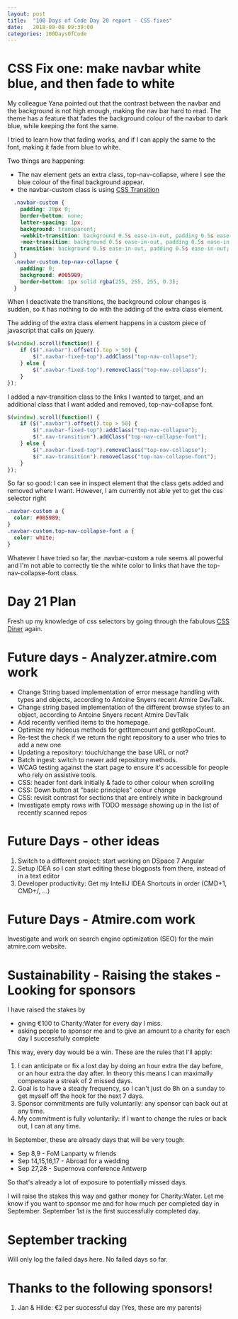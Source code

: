 ```yaml
---
layout: post
title:  "100 Days of Code Day 20 report - CSS fixes"
date:   2018-09-08 09:39:00
categories: 100DaysOfCode
---
```


# CSS Fix one: make navbar white blue, and then fade to white

My colleague Yana pointed out that the contrast between the navbar and the background is not high enough, making the nav bar hard to read. The theme has a feature that fades the background colour of the navbar to dark blue, while keeping the font the same. 

I tried to learn how that fading works, and if I can apply the same to the font, making it fade from blue to white. 

Two things are happening: 
* The nav element gets an extra class, top-nav-collapse, where I see the blue colour of the final background appear.
* the navbar-custom class is using [CSS Transition](https://www.w3schools.com/css/css3_transitions.asp)

```CSS
  .navbar-custom {
    padding: 20px 0;
    border-bottom: none;
    letter-spacing: 1px;
    background: transparent;
    -webkit-transition: background 0.5s ease-in-out, padding 0.5s ease-in-out;
    -moz-transition: background 0.5s ease-in-out, padding 0.5s ease-in-out;
    transition: background 0.5s ease-in-out, padding 0.5s ease-in-out;
  }
  .navbar-custom.top-nav-collapse {
    padding: 0;
    background: #005989;
    border-bottom: 1px solid rgba(255, 255, 255, 0.3);
  }
```

When I deactivate the transitions, the background colour changes is sudden, so it has nothing to do with the adding of the extra class element.

The adding of the extra class element happens in a custom piece of javascript that calls on jquery.

```javascript
$(window).scroll(function() {
    if ($(".navbar").offset().top > 50) {
        $(".navbar-fixed-top").addClass("top-nav-collapse");
    } else {
        $(".navbar-fixed-top").removeClass("top-nav-collapse");
    }
});
```

I added a nav-transition class to the links I wanted to target, and an additional class that I want added and removed, top-nav-collapse font.

```javascript
$(window).scroll(function() {
    if ($(".navbar").offset().top > 50) {
        $(".navbar-fixed-top").addClass("top-nav-collapse");
        $(".nav-transition").addClass("top-nav-collapse-font");
    } else {
        $(".navbar-fixed-top").removeClass("top-nav-collapse");
        $(".nav-transition").removeClass("top-nav-collapse-font");
    }
});
```

So far so good: I can see in inspect element that the class gets added and removed where I want. However, I am currently not able yet to get the css selector right

```CSS
.navbar-custom a {
  color: #005989;
}
.navbar-custom.top-nav-collapse-font a {
  color: white;
}
```

Whatever I have tried so far, the .navbar-custom a rule seems all powerful and I'm not able to correctly tie the white color to links that have the top-nav-collapse-font class.

# Day 21 Plan

Fresh up my knowledge of css selectors by going through the fabulous [CSS Diner](https://flukeout.github.io/) again.

# Future days - Analyzer.atmire.com work

* Change String based implementation of error message handling with types and objects, according to Antoine Snyers recent Atmire DevTalk.
* Change string based implementation of the different browse styles to an object, according to Antoine Snyers recent Atmire DevTalk
* Add recently verified items to the homepage.
* Optimize my hideous methods for getItemcount and getRepoCount.
* Re-test the check if we return the right repository to a user who tries to add a new one
* Updating a repository: touch/change the base URL or not?
* Batch ingest: switch to newer add repository methods.
* WCAG testing against the start page to ensure it's accessible for people who rely on assistive tools.
* CSS: header font dark initially & fade to other colour when scrolling
* CSS: Down button at "basic principles" colour change
* CSS: revisit contrast for sections that are entirely white in background
* Investigate empty rows with TODO message showing up in the list of recently scanned repos

# Future Days - other ideas

1. Switch to a different project: start working on DSpace 7 Angular
2. Setup IDEA so I can start editing these blogposts from there, instead of in a text editor
3. Developer productivity: Get my IntelliJ IDEA Shortcuts in order (CMD+1, CMD+/, ...)

# Future Days - Atmire.com work

Investigate and work on search engine optimization (SEO) for the main atmire.com website.

# Sustainability - Raising the stakes - Looking for sponsors

I have raised the stakes by
* giving €100 to Charity:Water for every day I miss.
* asking people to sponsor me and to give an amount to a charity for each day I successfully complete

This way, every day would be a win. These are the rules that I'll apply:

1. I can anticipate or fix a lost day by doing an hour extra the day before, or an hour extra the day after. In theory this means I can maximally compensate a streak of 2 missed days. 
2. Goal is to have a steady frequency, so I can't just do 8h on a sunday to get myself off the hook for the next 7 days.
3. Sponsor commitments are fully voluntarily: any sponsor can back out at any time.
4. My commitment is fully voluntarily: if I want to change the rules or back out, I can at any time.

In September, these are already days that will be very tough:
* Sep 8,9 - FoM Lanparty w friends
* Sep 14,15,16,17 - Abroad for a wedding
* Sep 27,28 - Supernova conference Antwerp

So that's already a lot of exposure to potentially missed days. 

I will raise the stakes this way and gather money for Charity:Water. Let me know if you want to sponsor me and for how much per completed day in September. September 1st is the first successfully completed day.

# September tracking

Will only log the failed days here. No failed days so far.

# Thanks to the following sponsors!

1. Jan & Hilde: €2 per successful day (Yes, these are my parents)


